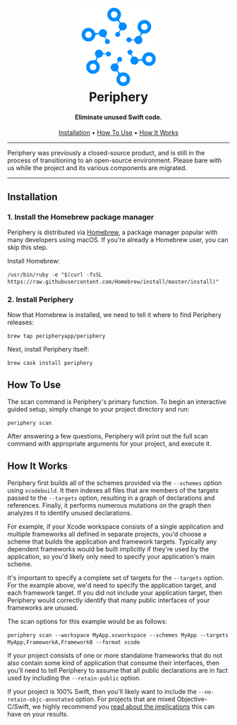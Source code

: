 <h1 align="center">
  <br>
  <img src="assets/logo.png" alt="Periphery" width="180" height="180">
  <br>
  Periphery
  <br>
</h1>

<h4 align="center">Eliminate unused Swift code.</h4>

<p align="center">
  <a href="#installation">Installation</a> •
  <a href="#how-to-use">How To Use</a> •
  <a href="#how-it-works">How It Works</a>
</p>

<p align="center">
<hr>
Periphery was previously a closed-source product, and is still in the process of transitioning to an open-source environment. Please bare with us while the project and its various components are migrated.
<hr>
</p>

## Installation

### 1. Install the Homebrew package manager

Periphery is distributed via [Homebrew](https://brew.sh/), a package manager popular with many developers using macOS. If you're already a Homebrew user, you can skip this step.

Install Homebrew:

```
/usr/bin/ruby -e "$(curl -fsSL https://raw.githubusercontent.com/Homebrew/install/master/install)"
```

### 2. Install Periphery

Now that Homebrew is installed, we need to tell it where to find Periphery releases:

```
brew tap peripheryapp/periphery
```

Next, install Periphery itself:

```
brew cask install periphery
```

## How To Use

The scan command is Periphery's primary function. To begin an interactive guided setup, simply change to your project directory and run:

```
periphery scan
```

After answering a few questions, Periphery will print out the full scan command with appropriate arguments for your project, and execute it.

## How It Works

Periphery first builds all of the schemes provided via the `--schemes` option using `xcodebuild`. It then indexes all files that are members of the targets passed to the `--targets` option, resulting in a graph of declarations and references. Finally, it performs numerous mutations on the graph then analyzes it to identify unused declarations.

For example, if your Xcode workspace consists of a single application and multiple frameworks all defined in separate projects, you'd choose a scheme that builds the application and framework targets. Typically any dependent frameworks would be built implicitly if they're used by the application, so you'd likely only need to specify your application's main scheme.

It's important to specify a complete set of targets for the `--targets` option. For the example above, we'd need to specify the application target, and each framework target. If you did not include your application target, then Periphery would correctly identify that many public interfaces of your frameworks are unused.

The scan options for this example would be as follows:

```
periphery scan --workspace MyApp.xcworkspace --schemes MyApp --targets MyApp,FrameworkA,FrameworkB --format xcode
```

If your project consists of one or more standalone frameworks that do not also contain some kind of application that consume their interfaces, then you'll need to tell Periphery to assume that all public declarations are in fact used by including the `--retain-public` option.

If your project is 100% Swift, then you'll likely want to include the `--no-retain-objc-annotated` option. For projects that are mixed Objective-C/Swift, we highly recommend you [read about the implications](#) this can have on your results.
